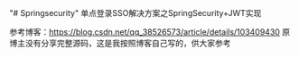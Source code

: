 "# Springsecurity" 
单点登录SSO解决方案之SpringSecurity+JWT实现

参考博客：https://blog.csdn.net/qq_38526573/article/details/103409430
原博主没有分享完整源码，这是我按照博客自己写的，供大家参考
